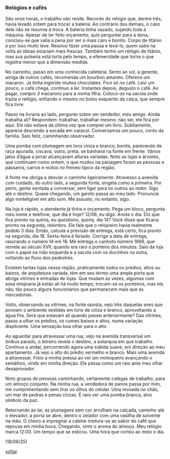 ### Relógios e cafés

São onze horas, o trabalho não rende. Recordo do relógio que, dentre três, havia levado ontem para trocar a bateria. Ao contrário dos demais, o caso dele não se resumia à troca. A bateria tinha vazado, sujando toda a máquina. Apesar de ter feito orçamento, quis perguntar para a dona, concluiu-se que valia a pena por ser o mais caro e bonito. Corpo de titânio e por isso muito leve. Resolvo fazer uma pausa e levá-lo, quem sabe na volta as ideias estariam mais frescas. Também tenho um relógio de titânio, mas sua pulseira está torta pelo tempo, a efemeridade que torna o que registra menor que a dimensão medida.  
  
No caminho, passo em uma conhecida cafeteria. Sento ao sol, a gerente, amiga de outros cafés, recomenda um bourbon amarelo. Oferece um macaron. Já tinha ingerido muitos chocolates. Fico só no café. Leio um pouco, o café chega, continuo a ler. Instantes depois, degusto o café. Ao pagar, compro 3 macarons para a minha filha. Coloco-os na sacola onde trazia o relógio, enfiando o mesmo no bolso esquerdo da calça, que sempre fica livre.  
  
Passo na livraria ao lado, pergunto sobre um vendedor, meu amigo. Ainda trabalha ali? Respondem: trabalhar, trabalhar mesmo, não sei, ele fica por aqui. Ele não estava da última vez que comprei um livro. Subitamente, aparece descendo a escada em caracol. Conversamos um pouco, conto da família. Saio feliz, caminhando observador.  
  
Uma pomba com plumagem em tons cinza e branco, bonita, parecendo de raça apurada, ciscava, outra, preta, se banhava na fonte em frente. Vários jatos d’água a jorrar alcançavam alturas variadas. Noto as lojas e árvores, que continuam como ontem, o que mudou na paisagem foram as pessoas e pássaros, carros e motos no frenesi típico da região.  
  
A fonte me obriga a desviar o caminho ligeiramente. Atravesso a avenida com cuidado, do outro lado, a segunda fonte, singela como a primeira. Por perto, gente sentada a conversar, sem ligar para os outros ao redor. Sigo até o destino. Quase chegando, um garoto passa ao meu lado. Pronuncia algo ininteligível em alto som. Me assusto, no entanto, sigo.  
  
Na loja é rápido, o atendente já tinha o orçamento. Pega um bloco, pergunta meu nome e telefone, que dia é hoje? 12/08, eu digo. Anota o dia. Diz que fica pronto na quinta, eu questiono, quinta, dia 14? Você disse que ficaria pronto na segunda, relembro. Ele fala que o relojoeiro havia realmente pedido 3 dias. Então, calcula a previsão de entrega, está certo, fica pronto na segunda, dia 18. Sexta-feira é feriado. Corrige a data de entrega, rasurando o número 14 em 18. Me entrega o canhoto número 1666, que remete ao século XVII, quando era raro o ponteiro dos minutos. Saio da loja com o papel na mão esquerda e a sacola com os docinhos na outra, voltando ao fluxo dos pedestres.  
  
Existem tantas lojas nessa região, praticamente todos os prédios, altos ou baixos, de arquitetura variada, têm em seu térreo uma ampla porta que abriga vitrines e entradas de lojas. Que mudam às vezes, algumas com essa relojoaria já estão ali há muito tempo, trocam-se os ponteiros, mas ela não, tão pouco alguns funcionários que permanecem mais que as mercadorias.  
  
Volto, observando as vitrines, na fonte oposta, vejo três daquelas aves que povoam o ambiente vestidas em tons de cinza e branco, aproveitando a água fria. Será que estavam ali quando passei anteriormente? Das vitrines, passo a olhar os prédios, os cumes baixos e altos, numa variação displicente. Uma sensação boa olhar para o alto.  
  
Ao aguardar para atravessar uma rua, vejo na avenida transversal um ônibus parado, o letreiro revela o destino, a autarquia em que trabalho. Continuo a andar, percorrendo agora uma subida suave, em direção ao meu apartamento. Já vejo o alto do prédio vermelho e branco. Mais uma avenida a atravessar. Freio a minha pressa ao ver um motoqueiro avançando o semáforo, vindo em minha direção. Ele passa como um raio ante meu olhar desaprovador.  
  
Noto grupos de pessoas caminhando, certamente colegas de trabalho, para um almoço conjunto. Na minha rua, a vendedora de panos passa por mim, me cumprimentando sem tirar os olhos do celular. Uma revoada no chão, um mar de pedras e penas cinzas. É raro ver uma pomba branca, alvo símbolo da paz.

Retornando ao lar, as plumagens sem cor arrulham na calçada, caminho até o elevador, a porta se abre, dentro o zelador com uma vasilha de solvente na mão. O cheiro a impregnar a cabine mistura-se ao sabor do café que repousa em minha boca.  Chegando, sinto o aroma do almoço. Meu relógio marca 12:00. Um tempo que se esticou. Uma hora que cortou ao meio o dia.

(18/08/25)

[voltar](./)